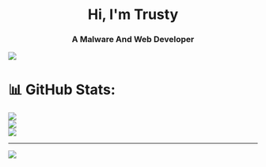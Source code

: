 <h1 align="center">Hi, I'm Trusty</h1>
<h3 align="center">A Malware And Web Developer</h3>

<p align="left"> <img src="https://komarev.com/ghpvc/?username=truusty&label=Profile%20views&color=0e75b6&style=flat" /> </p>

# 📊 GitHub Stats:
![](https://github-readme-stats.vercel.app/api?username=truusty&theme=dark&hide_border=false&include_all_commits=false&count_private=false)<br/>
![](https://github-readme-streak-stats.herokuapp.com/?user=truusty&theme=dark&hide_border=false)<br/>
![](https://github-readme-stats.vercel.app/api/top-langs/?username=truusty&theme=dark&hide_border=false&include_all_commits=false&count_private=false&layout=compact)

---
[![](https://visitcount.itsvg.in/api?id=truusty&icon=2&color=12)](https://visitcount.itsvg.in)

